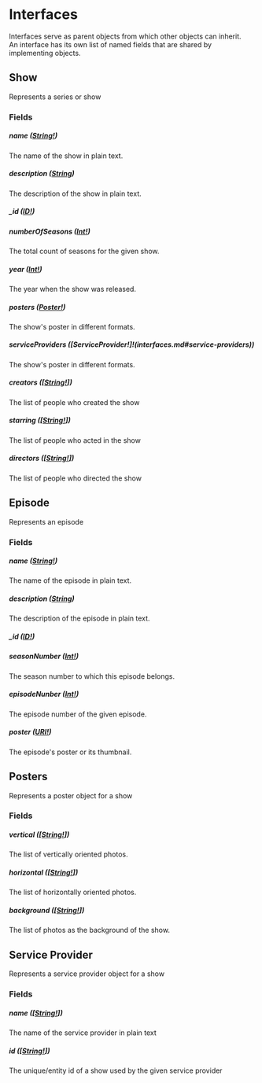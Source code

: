 # Interfaces
Interfaces serve as parent objects from which other objects can inherit.  
An interface has its own list of named fields that are shared by implementing objects.

## Show
Represents a series or show

### Fields

##### name ([String!](scalars.md#string))
The name of the show in plain text.

##### description ([String](scalars.md#string))
The description of the show in plain text.

##### _id ([ID!](scalars.md#id))

##### numberOfSeasons ([Int!](scalars.md#int))
The total count of seasons for the given show.

##### year ([Int!](scalars.md#int))
The year when the show was released.

##### posters ([Poster!](interfaces.md#posters))
The show's poster in different formats.

##### serviceProviders ([ServiceProvider!]!(interfaces.md#service-providers))
The show's poster in different formats.

##### creators ([[String!](scalars.md#string)])
The list of people who created the show

##### starring ([[String!](scalars.md#string)])
The list of people who acted in the show

##### directors ([[String!](scalars.md#string)])
The list of people who directed the show

## Episode
Represents an episode

### Fields

##### name ([String!](scalars.md#string))
The name of the episode in plain text.

##### description ([String](scalars.md#string))
The description of the episode in plain text.

##### _id ([ID!](scalars.md#id))

##### seasonNumber ([Int!](scalars.md#int))
The season number to which this episode belongs.

##### episodeNunber ([Int!](scalars.md#int))
The episode number of the given episode.

##### poster ([URI!](scalars.md#uri))
The episode's poster or its thumbnail.  

## Posters
Represents a poster object for a show

### Fields

##### vertical ([[String!](scalars.md#string)])
The list of vertically oriented photos.

##### horizontal ([[String!](scalars.md#string)])
The list of horizontally oriented photos.

##### background ([[String!](scalars.md#string)])
The list of photos as the background of the show.

## Service Provider
Represents a service provider object for a show

### Fields

##### name ([[String!](scalars.md#string)])
The name of the service provider in plain text

##### id ([[String!](scalars.md#string)])
The unique/entity id of a show used by the given service provider 